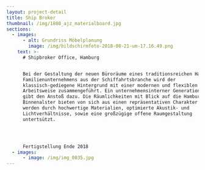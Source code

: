 ```yaml
---
layout: project-detail
title: Ship Broker
thumbnail: /img/1808_ajz_materialboard.jpg
sections:
  - images:
      - alt: Grundriss Möbelplanung
        image: /img/bildschirmfoto-2018-08-21-um-17.16.49.png
    text: >-
      # Shipbroker Office, Hamburg


      Bei der Gestaltung der neuen Büroräume eines traditionsreichen Hamburger
      Familienunternehmens aus der Schiffahrtsbranche wird der
      klassisch-gediegene Hintergrund mit einer modernen und flexiblen
      Arbeitsweise zusammengeführt. Ein unternehmensinterner Generationswechsel
      gibt den Anstoß dazu. Die Räumlichkeiten mit Blick auf die Hamburger
      Binnenalster bieten von sich aus einen repräsentativen Charakter und
      werden durch hochwertige Materialien, optimierte Akustik- und
      Lichtverhältnisse, sowie eine großzügige offene Raumgestaltung
      untertsützt. 




      Fertigstellung Ende 2018
  - images:
      - image: /img/img_0835.jpg
---
```


